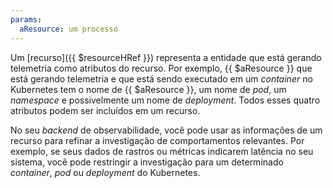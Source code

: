 ```yaml
---
params:
  aResource: um processo
---
```


Um [recurso]({{ $resourceHRef }}) representa a entidade que está gerando
telemetria como atributos do recurso. Por exemplo, {{ $aResource }} que está
gerando telemetria e que está sendo executado em um _container_ no Kubernetes
tem o nome de {{ $aResource }}, um nome de _pod_, um _namespace_ e possivelmente
um nome de _deployment_. Todos esses quatro atributos podem ser incluídos em um
recurso.

No seu _backend_ de observabilidade, você pode usar as informações de um recurso
para refinar a investigação de comportamentos relevantes. Por exemplo, se seus
dados de rastros ou métricas indicarem latência no seu sistema, você pode
restringir a investigação para um determinado _container_, _pod_ ou _deployment_
do Kubernetes.
